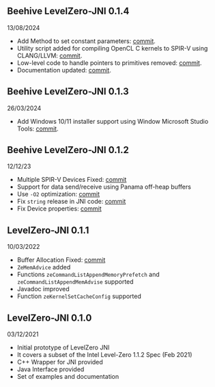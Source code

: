 ## Beehive LevelZero-JNI 0.1.4
13/08/2024

- Add Method to set constant parameters: [commit](https://github.com/beehive-lab/levelzero-jni/commit/3c62cadfe183f6b147b9d84140e55b70eb80222d).
- Utility script added for compiling OpenCL C kernels to SPIR-V using CLANG/LLVM: [commit](https://github.com/beehive-lab/levelzero-jni/commit/4797d51a98cf913cfec11f9675bb0cd80069961c).
- Low-level code to handle pointers to primitives removed: [commit](https://github.com/beehive-lab/levelzero-jni/commit/bf98f78ff90db7579225ea2e5119dd55758e761a).
- Documentation updated: [commit](https://github.com/beehive-lab/levelzero-jni/commit/8c0d0e63243bae311fe4c901d5791f8413824a10).


## Beehive LevelZero-JNI 0.1.3
26/03/2024

- Add Windows 10/11 installer support using Window Microsoft Studio Tools: [commit](https://github.com/beehive-lab/levelzero-jni/commit/02b24de0e8fe86790bdc29e1cf50b2d199c8e999).


## Beehive LevelZero-JNI 0.1.2
12/12/23

- Multiple SPIR-V Devices Fixed: [commit](https://github.com/beehive-lab/levelzero-jni/commit/fe20b18c9623b4d0533ee50d878b266ecdce46dc)
- Support for data send/receive using Panama off-heap buffers 
- Use `-O2` optimization: [commit](https://github.com/beehive-lab/levelzero-jni/commit/721b8aed7ac4e419843b3029be99c11267eeb32c)
- Fix `string` release in JNI code: [commit](https://github.com/beehive-lab/levelzero-jni/commit/3c6d463ebafbf9d2de7be128f79483ff28c5ace6)
- Fix Device properties: [commit](https://github.com/beehive-lab/levelzero-jni/commit/83c2e032197e2f8a13d895d2b75f72693424bd7b)

## LevelZero-JNI 0.1.1
10/03/2022

- Buffer Allocation Fixed: [commit](https://github.com/beehive-lab/levelzero-jni/commit/26e5155dc349ff9db9a01fe6d9ec08104a0a5d70)
- `ZeMemAdvice` added
- Functions `zeCommandListAppendMemoryPrefetch` and `zeCommandListAppendMemAdvise` supported
- Javadoc improved
- Function `zeKernelSetCacheConfig` supported


## LevelZero-JNI 0.1.0
03/12/2021

- Initial prototype of LevelZero JNI
- It covers a subset of the Intel Level-Zero 1.1.2 Spec (Feb 2021)
- C++ Wrapper for JNI provided
- Java Interface provided
- Set of examples and documentation


